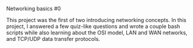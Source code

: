 Networking basics #0



This project was the first of two introducing networking concepts. In this project, I answered a few quiz-like questions and wrote a couple bash scripts while also learning about the OSI model, LAN and WAN networks, and TCP/UDP data transfer protocols.

